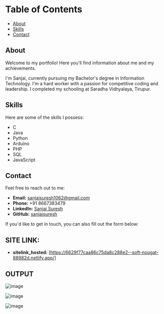# Table of Contents

- [About](#about)
- [Skills](#skills)
- [Contact](#contact)

## About
Welcome to my portfolio! Here you'll find information about me and my achievements.

I'm Sanjai, currently pursuing my Bachelor's degree in Information Technology. I'm a hard worker with a passion for competitive coding and leadership. I completed my schooling at Saradha Vidhyalaya, Tirupur.

## Skills
Here are some of the skills I possess:
- C
- Java
- Python
- Arduino
- PHP
- SQL
- JavaScript

## Contact
Feel free to reach out to me:
- **Email:** [sanjaisuresh1062@gmail.com](mailto:sanjaisuresh1062@gmail.com)
- **Phone:** +91 8667383479
- **LinkedIn:** [Sanjai Suresh](https://www.linkedin.com/in/sanjai-suresh-03548b248)
- **GitHub:** [sanjaisuresh](https://github.com/sanjaisuresh)

If you'd like to get in touch, you can also fill out the form below:

## SITE LINK:
- **sitelink_hosted:** [https://6629f77caa86c75da8c288e2--soft-nougat-88982d.netlify.app/]
## OUTPUT
![image](https://github.com/sanjaisuresh/my_portfolio/assets/138108982/c00dceb2-dcc5-4367-93fc-04c8e9d5e460)

![image](https://github.com/sanjaisuresh/my_portfolio/assets/138108982/06323d1b-4be4-4592-b056-129c0b0bf7bc)

![image](https://github.com/sanjaisuresh/my_portfolio/assets/138108982/7153bcb1-ea31-4ac5-a457-e37f0b8d352d)


